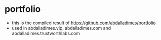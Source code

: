 # portfolio
- this is the compiled result of https://github.com/abdalladimes/portfolio
- used in abdalladimes.vip, abdalladimes.com and abdalladimes.trustworthlabs.com